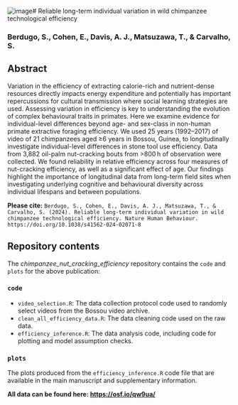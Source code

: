 ![image](https://github.com/user-attachments/assets/f32d9bfa-7764-45a3-8ab3-33dcbddf3f10)# Reliable long-term individual variation in wild chimpanzee technological efficiency

### Berdugo, S., Cohen, E., Davis, A. J., Matsuzawa, T., & Carvalho, S.

## Abstract
Variation in the efficiency of extracting calorie-rich and nutrient-dense resources directly impacts energy expenditure and potentially has important repercussions for cultural transmission where social learning strategies are used. Assessing variation in efficiency is key to understanding the evolution of complex behavioural traits in primates. Here we examine evidence for individual-level differences beyond age- and sex-class in non-human primate extractive foraging efficiency. We used 25 years (1992–2017) of video of 21 chimpanzees aged ≥6 years in Bossou, Guinea, to longitudinally investigate individual-level differences in stone tool use efficiency. Data from 3,882 oil-palm nut-cracking bouts from >800 h of observation were collected. We found reliability in relative efficiency across four measures of nut-cracking efficiency, as well as a significant effect of age. Our findings highlight the importance of longitudinal data from long-term field sites when investigating underlying cognitive and behavioural diversity across individual lifespans and between populations.

**Please cite:**
`Berdugo, S., Cohen, E., Davis, A. J., Matsuzawa, T., & Carvalho, S. (2024). Reliable long-term individual variation in wild chimpanzee technological efficiency. Nature Human Behaviour. https://doi.org/10.1038/s41562-024-02071-8`

## Repository contents

The *chimpanzee_nut_cracking_efficiency* repository contains the `code` and `plots` for the above publication: 

### `code`
- `video_selection.R`: The data collection protocol code used to randomly select videos from the Bossou video archive.
- `clean_all_efficiency_data.R`: The data cleaning code used on the raw data.
- `efficiency_inference.R`: The data analysis code, including code for plotting and model assumption checks.

### `plots`
The plots produced from the `efficiency_inference.R` code file that are available in the main manuscript and supplementary information.

**All data can be found here: https://osf.io/qw9ua/**
